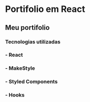 # Portifolio em React

## Meu portifolio

### Tecnologias utilizadas
### - React
### - MakeStyle
### - Styled Components
### - Hooks


